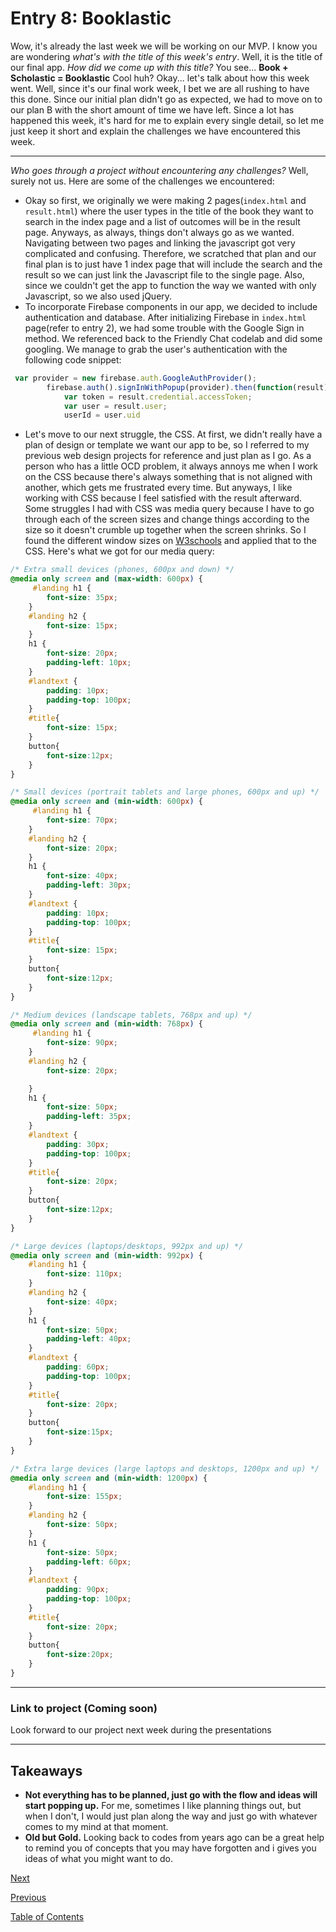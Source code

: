 # Entry 8: Booklastic
Wow, it's already the last week we will be working on our MVP. I know you are wondering *what's with the title of this week's entry*. Well, it is the title of our final app. *How did we come up with this title?* You see... **Book + Scholastic = Booklastic** Cool huh? Okay... let's talk about how this week went. Well, since it's our final work week, I bet we are all rushing to have this done. Since our initial plan didn't go as expected, we had to move on to our plan B with the short amount of time we have left. Since a lot has happened this week, it's hard for me to explain every single detail, so let me just keep it short and explain the challenges we have encountered this week.

---
*Who goes through a project without encountering any challenges?* Well, surely not us.
Here are some of the challenges we encountered:
* Okay so first, we originally we were making 2 pages(```index.html``` and ```result.html```) where the user types in the title of the book they want to search in the index page and a list of outcomes will be in the result page. Anyways, as always, things don't always go as we wanted. Navigating between two pages and linking the javascript got very complicated and confusing. Therefore, we scratched that plan and our final plan is to just have 1 index page that will include the search and the result so we can just link the Javascript file to the single page. Also, since we couldn't get the app to function the way we wanted with only Javascript, so we also used jQuery.
* To incorporate Firebase components in our app, we decided to include authentication and database. After initializing Firebase in ```index.html``` page(refer to entry 2), we had some trouble with the Google Sign in method. We referenced back to the Friendly Chat codelab and did some googling. We manage to grab the user's authentication with the following code snippet:

```javascript
 var provider = new firebase.auth.GoogleAuthProvider();
        firebase.auth().signInWithPopup(provider).then(function(result) {
            var token = result.credential.accessToken;
            var user = result.user;
            userId = user.uid
```

* Let's move to our next struggle, the CSS. At first, we didn't really have a plan of design or template we want our app to be, so I referred to my previous web design projects for reference and just plan as I go. As a person who has a little OCD problem, it always annoys me when I work on the CSS because there's always something that is not aligned with another, which gets me frustrated every time. But anyways, I like working with CSS because I feel satisfied with the result afterward. Some struggles I had with CSS was media query because I have to go through each of the screen sizes and change things according to the size so it doesn't crumble up together when the screen shrinks. So I found the different window sizes on [W3schools](https://www.w3schools.com/css/css_rwd_mediaqueries.asp) and applied that to the CSS. Here's what we got for our media query:

```css
/* Extra small devices (phones, 600px and down) */
@media only screen and (max-width: 600px) {
     #landing h1 {
        font-size: 35px;
    }
    #landing h2 {
        font-size: 15px;
    }
    h1 {
        font-size: 20px;
        padding-left: 10px;
    }
    #landtext {
        padding: 10px;
        padding-top: 100px;
    }
    #title{
        font-size: 15px;
    }
    button{
        font-size:12px;
    }
} 

/* Small devices (portrait tablets and large phones, 600px and up) */
@media only screen and (min-width: 600px) {
     #landing h1 {
        font-size: 70px;
    }
    #landing h2 {
        font-size: 20px;
    }
    h1 {
        font-size: 40px;
        padding-left: 30px;
    }
    #landtext {
        padding: 10px;
        padding-top: 100px;
    }
    #title{
        font-size: 15px;
    }
    button{
        font-size:12px;
    }
} 

/* Medium devices (landscape tablets, 768px and up) */
@media only screen and (min-width: 768px) {
     #landing h1 {
        font-size: 90px;
    }
    #landing h2 {
        font-size: 20px;

    }
    h1 {
        font-size: 50px;
        padding-left: 35px;
    }
    #landtext {
        padding: 30px;
        padding-top: 100px;
    }
    #title{
        font-size: 20px;
    }
    button{
        font-size:12px;
    }
} 

/* Large devices (laptops/desktops, 992px and up) */
@media only screen and (min-width: 992px) {
    #landing h1 {
        font-size: 110px;
    }
    #landing h2 {
        font-size: 40px;
    }
    h1 {
        font-size: 50px;
        padding-left: 40px;
    }
    #landtext {
        padding: 60px;
        padding-top: 100px;
    }
    #title{
        font-size: 20px;
    }
    button{
        font-size:15px;
    }
} 

/* Extra large devices (large laptops and desktops, 1200px and up) */
@media only screen and (min-width: 1200px) {
    #landing h1 {
        font-size: 155px;
    }
    #landing h2 {
        font-size: 50px;
    }
    h1 {
        font-size: 50px;
        padding-left: 60px;
    }
    #landtext {
        padding: 90px;
        padding-top: 100px;
    }
    #title{
        font-size: 20px;
    }
    button{
        font-size:20px;
    }
}
```

---

### Link to project (Coming soon)
Look forward to our project next week during the presentations

---
## Takeaways
* **Not everything has to be planned, just go with the flow and ideas will start popping up.** For me, sometimes I like planning things out, but when I don't, I would just plan along the way and just go with whatever comes to my mind at that moment.
* **Old but Gold.** Looking back to codes from years ago can be a great help to remind you of concepts that you may have forgotten and i gives you ideas of what you might want to do.

[Next](entry9.md)

[Previous](entry7.md)

[Table of Contents](../README.md)
